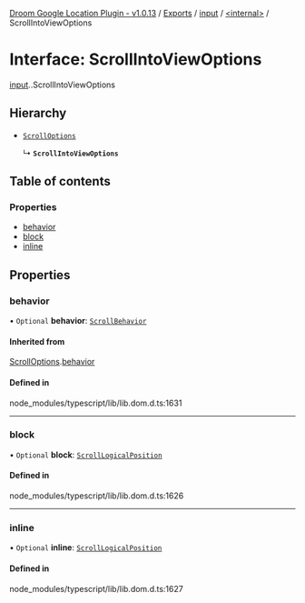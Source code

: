 [Droom Google Location Plugin - v1.0.13](../README.md) / [Exports](../modules.md) / [input](../modules/input.md) / [<internal\>](../modules/input._internal_.md) / ScrollIntoViewOptions

# Interface: ScrollIntoViewOptions

[input](../modules/input.md).[<internal>](../modules/input._internal_.md).ScrollIntoViewOptions

## Hierarchy

- [`ScrollOptions`](input._internal_.ScrollOptions.md)

  ↳ **`ScrollIntoViewOptions`**

## Table of contents

### Properties

- [behavior](input._internal_.ScrollIntoViewOptions.md#behavior)
- [block](input._internal_.ScrollIntoViewOptions.md#block)
- [inline](input._internal_.ScrollIntoViewOptions.md#inline)

## Properties

### behavior

• `Optional` **behavior**: [`ScrollBehavior`](../modules/input._internal_.md#scrollbehavior)

#### Inherited from

[ScrollOptions](input._internal_.ScrollOptions.md).[behavior](input._internal_.ScrollOptions.md#behavior)

#### Defined in

node_modules/typescript/lib/lib.dom.d.ts:1631

___

### block

• `Optional` **block**: [`ScrollLogicalPosition`](../modules/input._internal_.md#scrolllogicalposition)

#### Defined in

node_modules/typescript/lib/lib.dom.d.ts:1626

___

### inline

• `Optional` **inline**: [`ScrollLogicalPosition`](../modules/input._internal_.md#scrolllogicalposition)

#### Defined in

node_modules/typescript/lib/lib.dom.d.ts:1627
